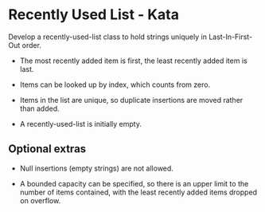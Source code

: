 # Recently Used List - Kata

Develop a recently-used-list class to hold strings 
uniquely in Last-In-First-Out order.

* The most recently added item is first, the least
   recently added item is last.

* Items can be looked up by index, which counts from zero.

* Items in the list are unique, so duplicate insertions
  are moved rather than added.

* A recently-used-list is initially empty.

## Optional extras

* Null insertions (empty strings) are not allowed.

* A bounded capacity can be specified, so there is an upper
  limit to the number of items contained, with the least
  recently added items dropped on overflow.
